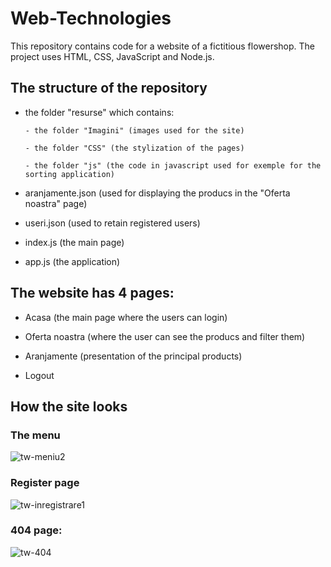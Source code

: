 # Web-Technologies

This repository contains code for a website of a fictitious flowershop. The project uses HTML, CSS, JavaScript and Node.js.

## The structure of the repository
- the folder "resurse" which contains:

      - the folder "Imagini" (images used for the site)
      
      - the folder "CSS" (the stylization of the pages)
      
      - the folder "js" (the code in javascript used for exemple for the sorting application)
      
- aranjamente.json (used for displaying the producs in the "Oferta noastra" page)
- useri.json (used to retain registered users)
- index.js (the main page)
- app.js (the application)

## The website has 4 pages:

- Acasa (the main page where the users can login)

- Oferta noastra (where the user can see the producs and filter them)

- Aranjamente (presentation of the principal products)

- Logout

## How the site looks

### The menu
![tw-meniu2](https://user-images.githubusercontent.com/49486605/75121168-3dccb680-569a-11ea-96ec-7512e4adb83c.PNG)

### Register page
![tw-inregistrare1](https://user-images.githubusercontent.com/49486605/75121192-7ff5f800-569a-11ea-9c2c-b2fd028494f1.PNG)

### 404 page:
![tw-404](https://user-images.githubusercontent.com/49486605/75121115-b717d980-5699-11ea-865c-bcbfe4018c3b.PNG)
